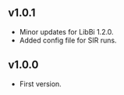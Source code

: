 v1.0.1
------

* Minor updates for LibBi 1.2.0.
* Added config file for SIR runs.

v1.0.0
------

* First version.
